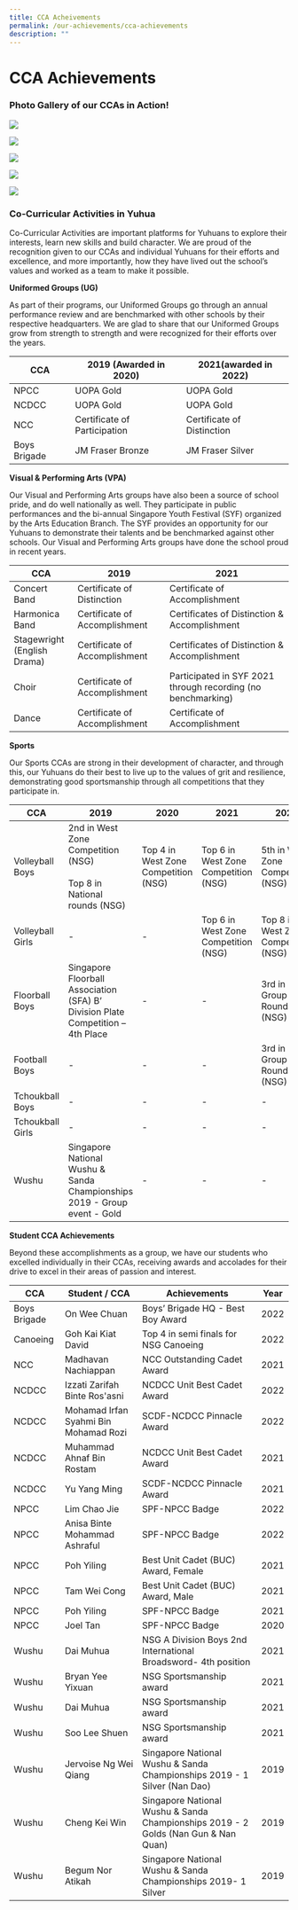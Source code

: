 ```yaml
---
title: CCA Acheivements
permalink: /our-achievements/cca-achievements
description: ""
---
```

# **CCA Achievements**

### Photo Gallery of our CCAs in Action!

![](/images/Band%20SYF%202021.jpg)

![](/images/Boys%20Bridage_JM_Frasier.jpg)

![](/images/Choir%20SYF%202019.jpg)

![](/images/Concert%20Band%20SYF%202019.jpg)

![](/images/Dance%20SYF%202021.jpg)

### Co-Curricular Activities in Yuhua

Co-Curricular Activities are important platforms for Yuhuans to explore their interests, learn new skills and build character. We are proud of the recognition given to our CCAs and individual Yuhuans for their efforts and excellence, and more importantly, how they have lived out the school’s values and worked as a team to make it possible.

**Uniformed Groups (UG)**

As part of their programs, our Uniformed Groups go through an annual performance review and are benchmarked with other schools by their respective headquarters. We are glad to share that our Uniformed Groups grow from strength to strength and were recognized for their efforts over the years.

| CCA 	| 2019 (Awarded in 2020) 	| 2021(awarded in 2022) 	|
|---	|---	|---	|
| NPCC 	| UOPA Gold 	| UOPA Gold 	|
| NCDCC 	| UOPA Gold 	| UOPA Gold 	|
| NCC 	| Certificate of Participation 	| Certificate of Distinction 	|
| Boys Brigade 	| JM Fraser Bronze 	| JM Fraser Silver 	|


**Visual & Performing Arts (VPA)**

Our Visual and Performing Arts groups have also been a source of school pride, and do well nationally as well. They participate in public performances and the bi-annual Singapore Youth Festival (SYF) organized by the Arts Education Branch. The SYF provides an opportunity for our Yuhuans to demonstrate their talents and be benchmarked against other schools. Our Visual and Performing Arts groups have done the school proud in recent years.

| CCA 	| 2019 	| 2021 	|
|---	|---	|---	|
| Concert Band 	| Certificate of Distinction 	| Certificate of Accomplishment 	|
| Harmonica Band 	| Certificate of Accomplishment 	| Certificates of Distinction & Accomplishment 	|
| Stagewright<br>(English Drama) 	| Certificate of Accomplishment 	| Certificates of Distinction & Accomplishment 	|
| Choir 	| Certificate of Accomplishment 	| Participated in SYF 2021 through recording (no benchmarking) 	|
| Dance 	| Certificate of Accomplishment 	| Certificate of Accomplishment 	|

**Sports**

Our Sports CCAs are strong in their development of character, and through this, our Yuhuans do their best to live up to the values of grit and resilience, demonstrating good sportsmanship through all competitions that they participate in.

| CCA 	| 2019 	| 2020 	| 2021 	| 2022 	|
|---	|---	|---	|---	|---	|
| Volleyball Boys 	| 2nd in West Zone Competition (NSG)<br><br>Top 8 in National rounds (NSG) 	| Top 4 in West Zone Competition (NSG) 	| Top 6 in West Zone Competition (NSG) 	| 5th in West Zone Competition (NSG) 	|
| Volleyball Girls 	| - 	| - 	| Top 6 in West Zone Competition (NSG) 	| Top 8 in West Zone Competition (NSG) 	|
| Floorball Boys 	| Singapore Floorball Association (SFA) B’ Division Plate Competition – 4th Place 	| - 	| - 	| 3rd in Group Rounds (NSG) 	|
| Football Boys 	| - 	| - 	| - 	| 3rd in Group Rounds (NSG) 	|
| Tchoukball Boys 	| - 	| - 	| - 	| - 	|
| Tchoukball Girls 	| - 	| - 	| - 	| - 	|
| Wushu 	| Singapore National Wushu & Sanda Championships 2019 - Group event - Gold 	| - 	| - 	| - 	|

**Student CCA Achievements**

Beyond these accomplishments as a group, we have our students who excelled individually in their CCAs, receiving awards and accolades for their drive to excel in their areas of passion and interest.

| CCA 	| Student / CCA 	| Achievements 	| Year 	|
|---	|---	|---	|---	|
| Boys Brigade 	| On Wee Chuan 	| Boys’ Brigade HQ - Best Boy Award 	| 2022 	|
| Canoeing 	| Goh Kai Kiat David 	| Top 4 in semi finals for NSG Canoeing 	| 2022 	|
| NCC 	| Madhavan Nachiappan 	| NCC Outstanding Cadet Award 	| 2021 	|
| NCDCC 	| Izzati Zarifah Binte Ros'asni 	| NCDCC Unit Best Cadet Award 	| 2022 	|
| NCDCC 	| Mohamad Irfan Syahmi Bin Mohamad Rozi 	| SCDF-NCDCC Pinnacle Award 	| 2022 	|
| NCDCC 	| Muhammad Ahnaf Bin Rostam 	| NCDCC Unit Best Cadet Award 	| 2021 	|
| NCDCC 	| Yu Yang Ming 	| SCDF-NCDCC Pinnacle Award 	| 2021 	|
| NPCC 	| Lim Chao Jie 	| SPF-NPCC Badge 	| 2022 	|
| NPCC 	| Anisa Binte Mohammad Ashraful 	| SPF-NPCC Badge 	| 2022 	|
| NPCC 	| Poh Yiling 	| Best Unit Cadet (BUC) Award, Female 	| 2021 	|
| NPCC 	| Tam Wei Cong 	| Best Unit Cadet (BUC) Award, Male 	| 2021 	|
| NPCC 	| Poh Yiling 	| SPF-NPCC Badge 	| 2021 	|
| NPCC 	| Joel Tan 	| SPF-NPCC Badge 	| 2020 	|
| Wushu 	| Dai Muhua 	| NSG A Division Boys 2nd International Broadsword- 4th position 	| 2021 	|
| Wushu 	| Bryan Yee Yixuan 	| NSG Sportsmanship award 	| 2021 	|
| Wushu 	| Dai Muhua 	| NSG Sportsmanship award 	| 2021 	|
| Wushu 	| Soo Lee Shuen 	| NSG Sportsmanship award 	| 2021 	|
| Wushu 	| Jervoise Ng Wei Qiang 	| Singapore National Wushu & Sanda Championships 2019 - 1 Silver (Nan Dao) 	| 2019 	|
| Wushu 	| Cheng Kei Win 	| Singapore National Wushu & Sanda Championships 2019 - 2 Golds (Nan Gun & Nan Quan) 	| 2019 	|
| Wushu 	| Begum Nor Atikah 	| Singapore National Wushu & Sanda Championships 2019- 1 Silver 	| 2019 	|